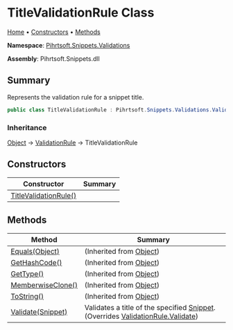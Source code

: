 # TitleValidationRule Class

[Home](../../../../README.md) &#x2022; [Constructors](#constructors) &#x2022; [Methods](#methods)

**Namespace**: [Pihrtsoft.Snippets.Validations](../README.md)

**Assembly**: Pihrtsoft\.Snippets\.dll

## Summary

Represents the validation rule for a snippet title\.

```csharp
public class TitleValidationRule : Pihrtsoft.Snippets.Validations.ValidationRule
```

### Inheritance

[Object](https://docs.microsoft.com/en-us/dotnet/api/system.object) &#x2192; [ValidationRule](../ValidationRule/README.md) &#x2192; TitleValidationRule

## Constructors

| Constructor | Summary |
| ----------- | ------- |
| [TitleValidationRule()](-ctor/README.md) | |

## Methods

| Method | Summary |
| ------ | ------- |
| [Equals(Object)](https://docs.microsoft.com/en-us/dotnet/api/system.object.equals) |  \(Inherited from [Object](https://docs.microsoft.com/en-us/dotnet/api/system.object)\) |
| [GetHashCode()](https://docs.microsoft.com/en-us/dotnet/api/system.object.gethashcode) |  \(Inherited from [Object](https://docs.microsoft.com/en-us/dotnet/api/system.object)\) |
| [GetType()](https://docs.microsoft.com/en-us/dotnet/api/system.object.gettype) |  \(Inherited from [Object](https://docs.microsoft.com/en-us/dotnet/api/system.object)\) |
| [MemberwiseClone()](https://docs.microsoft.com/en-us/dotnet/api/system.object.memberwiseclone) |  \(Inherited from [Object](https://docs.microsoft.com/en-us/dotnet/api/system.object)\) |
| [ToString()](https://docs.microsoft.com/en-us/dotnet/api/system.object.tostring) |  \(Inherited from [Object](https://docs.microsoft.com/en-us/dotnet/api/system.object)\) |
| [Validate(Snippet)](Validate/README.md) | Validates a title of the specified [Snippet](../../Snippet/README.md)\. \(Overrides [ValidationRule.Validate](../ValidationRule/Validate/README.md)\) |

